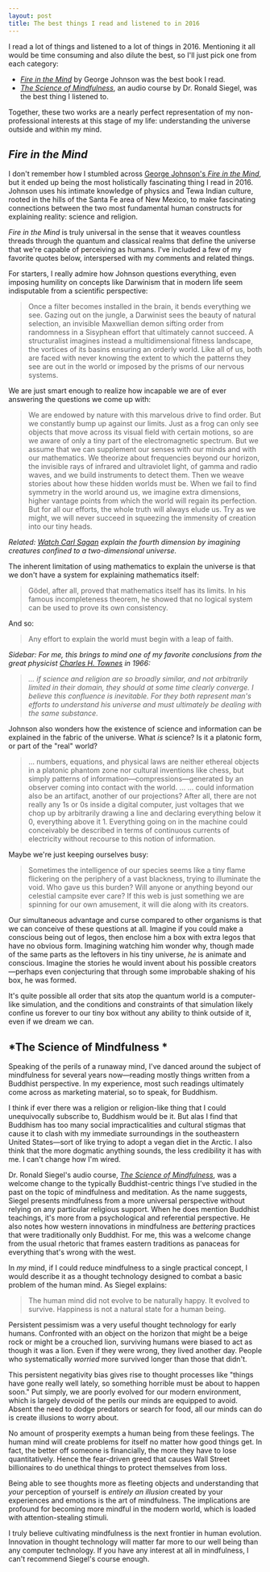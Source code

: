 ```yaml
---
layout: post
title: The best things I read and listened to in 2016
---
```


I read a lot of things and listened to a lot of things in 2016. Mentioning it all would be time consuming and also dilute the best, so I'll just pick one from each category:

- [*Fire in the Mind*](https://www.amazon.com/Fire-Mind-Science-Faith-Search/dp/067974021X) by George Johnson was the best book I read.
- [*The Science of Mindfulness*](http://www.thegreatcourses.com/courses/the-positive-mind-mindfulness-and-the-science-of-happiness.html), an audio course by Dr. Ronald Siegel, was the best thing I listened to.

Together, these two works are a nearly perfect representation of my non-professional interests at this stage of my life: understanding the universe outside and within my mind. 

## *Fire in the Mind*

I don't remember how I stumbled across [George Johnson's *Fire in the Mind*](https://www.amazon.com/Fire-Mind-Science-Faith-Search/dp/067974021X), but it ended up being the most holistically fascinating thing I read in 2016. Johnson uses his intimate knowledge of physics and Tewa Indian culture, rooted in the hills of the Santa Fe area of New Mexico, to make fascinating connections between the two most fundamental human constructs for explaining reality: science and religion.

*Fire in the Mind* is truly universal in the sense that it weaves countless threads through the quantum and classical realms that define the universe that we're capable of perceiving as humans. I've included a few of my favorite quotes below, interspersed with my comments and related things.

For starters, I really admire how Johnson questions everything, even imposing humility on concepts like Darwinism that in modern life seem indisputable from a scientific perspective:

> Once a filter becomes installed in the brain, it bends everything we see. Gazing out on the jungle, a Darwinist sees the beauty of natural selection, an invisible Maxwellian demon sifting order from randomness in a Sisyphean effort that ultimately cannot succeed. A structuralist imagines instead a multidimensional fitness landscape, the vortices of its basins ensuring an orderly world. Like all of us, both are faced with never knowing the extent to which the patterns they see are out in the world or imposed by the prisms of our nervous systems.

We are just smart enough to realize how incapable we are of ever answering the questions we come up with:

> We are endowed by nature with this marvelous drive to find order. But we constantly bump up against our limits. Just as a frog can only see objects that move across its visual field with certain motions, so are we aware of only a tiny part of the electromagnetic spectrum. But we assume that we can supplement our senses with our minds and with our mathematics. We theorize about frequencies beyond our horizon, the invisible rays of infrared and ultraviolet light, of gamma and radio waves, and we build instruments to detect them. Then we weave stories about how these hidden worlds must be. When we fail to find symmetry in the world around us, we imagine extra dimensions, higher vantage points from which the world will regain its perfection. But for all our efforts, the whole truth will always elude us. Try as we might, we will never succeed in squeezing the immensity of creation into our tiny heads.

*Related: [Watch Carl Sagan](https://www.youtube.com/watch?v=N7K5KjOdLD8) explain the fourth dimension by imagining creatures confined to a two-dimensional universe.*

The inherent limitation of using mathematics to explain the universe is that we don't have a system for explaining mathematics itself:

> Gödel, after all, proved that mathematics itself has its limits. In his famous incompleteness theorem, he showed that no logical system can be used to prove its own consistency.

And so:

> Any effort to explain the world must begin with a leap of faith.

*Sidebar: For me, this brings to mind one of my favorite conclusions from the great physicist [Charles H. Townes](http://www.templetonprize.org/pdfs/THINK.pdf) in 1966:*

> *... if science and religion are so broadly similar, and not arbitrarily limited in their domain, they should at some time clearly converge. I believe this confluence is inevitable. For they both represent man's efforts to understand his universe and must ultimately be dealing with the same substance.* 
 
Johnson also wonders how the existence of science and information can be explained in the fabric of the universe. What *is* science? Is it a platonic form, or part of the "real" world?

> ... numbers, equations, and physical laws are neither ethereal objects in a platonic phantom zone nor cultural inventions like chess, but simply patterns of information—compressions—generated by an observer coming into contact with the world. 
> ...
> ... could information also be an artifact, another of our projections? After all, there are not really any 1s or 0s inside a digital computer, just voltages that we chop up by arbitrarily drawing a line and declaring everything below it 0, everything above it 1. Everything going on in the machine could conceivably be described in terms of continuous currents of electricity without recourse to this notion of information.

Maybe we're just keeping ourselves busy:

> Sometimes the intelligence of our species seems like a tiny flame flickering on the periphery of a vast blackness, trying to illuminate the void. Who gave us this burden? Will anyone or anything beyond our celestial campsite ever care? If this web is just something we are spinning for our own amusement, it will die along with its creators.

Our simultaneous advantage and curse compared to other organisms is that we can conceive of these questions at all. Imagine if you could make a conscious being out of legos, then enclose him a box with extra legos that have no obvious form. Imagining watching him wonder why, though made of the same parts as the leftovers in his tiny universe, *he* is animate and conscious. Imagine the stories he would invent about his possible creators—perhaps even conjecturing that through some improbable shaking of his box, he was formed. 

It's quite possible all order that sits atop the quantum world is a computer-like simulation, and the conditions and constraints of that simulation likely confine us forever to our tiny box without any ability to think outside of it, even if we dream we can.


## *The Science of Mindfulness *

Speaking of the perils of a runaway mind, I've danced around the subject of mindfulness for several years now—reading mostly things written from a Buddhist perspective. In my experience, most such readings ultimately come across as marketing material, so to speak, for Buddhism.

I think if ever there was a religion or religion-like thing that I could unequivocally subscribe to, Buddhism would be it. But alas I find that Buddhism has too many social impracticalities and cultural stigmas that cause it to clash with my immediate surroundings in the southeastern United States—sort of like trying to adopt a vegan diet in the Arctic. I also think that the more dogmatic anything sounds, the less credibility it has with me. I can't change how I'm wired. 

Dr. Ronald Siegel's audio course, [*The Science of Mindfulness*](http://www.thegreatcourses.com/courses/the-positive-mind-mindfulness-and-the-science-of-happiness.html), was a welcome change to the typically Buddhist-centric things I've studied in the past on the topic of mindfulness and meditation. As the name suggests, Siegel presents mindfulness from a more universal perspective without relying on any particular religious support. When he does mention Buddhist teachings, it's more from a psychological and referential perspective. He also notes how western innovations in mindfulness are *bettering* practices that were traditionally only Buddhist. For me, this was a welcome change from the usual rhetoric that frames eastern traditions as panaceas for everything that's wrong with the west. 

In *my* mind, if I could reduce mindfulness to a single practical concept, I would describe it as a thought technology designed to combat a basic problem of the human mind. As Siegel explains:

> The human mind did not evolve to be naturally happy. It evolved to survive. Happiness is not a natural state for a human being. 

Persistent pessimism was a very useful thought technology for early humans. Confronted with an object on the horizon that might be a beige rock or might be a crouched lion, surviving humans were biased to act as though it was a lion. Even if they were wrong, they lived another day. People who systematically *worried* more survived longer than those that didn't. 

This persistent negativity bias gives rise to thought processes like "things have gone really well lately, so something horrible must be about to happen soon." Put simply, we are poorly evolved for our modern environment, which is largely devoid of the perils our minds are equipped to avoid. Absent the need to dodge predators or search for food, all our minds can do is create illusions to worry about.

No amount of prosperity exempts a human being from these feelings. The human mind will create problems for itself no matter how good things get. In fact, the better off someone is financially, the more they have to lose quantitatively. Hence the fear-driven greed that causes Wall Street billionaires to do unethical things to protect themselves from loss.

Being able to see thoughts more as fleeting objects and understanding that *your* perception of yourself is *entirely an illusion* created by your experiences and emotions is the art of mindfulness. The implications are profound for becoming more mindful in the modern world, which is loaded with attention-stealing stimuli. 

I truly believe cultivating mindfulness is the next frontier in human evolution. Innovation in thought technology will matter far more to our well being than any computer technology. If you have any interest at all in mindfulness, I can't recommend Siegel's course enough. 

